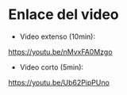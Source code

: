 # Enlace del video
- Video extenso (10min):

https://youtu.be/nMvxFA0Mzgo

- Video corto (5min):

https://youtu.be/Ub62PipPUno
